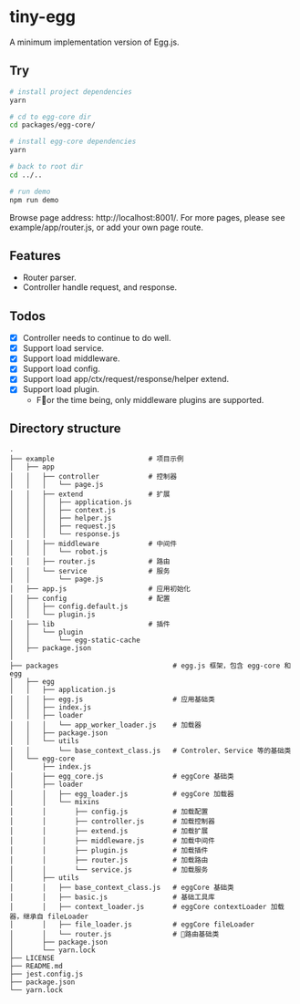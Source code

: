 # tiny-egg

A minimum implementation version of Egg.js.

## Try

```bash
# install project dependencies
yarn

# cd to egg-core dir
cd packages/egg-core/

# install egg-core dependencies
yarn

# back to root dir
cd ../..

# run demo
npm run demo
```

Browse page address: http://localhost:8001/. For more pages, please see example/app/router.js, or add your own page route.

## Features

- Router parser.
- Controller handle request, and response.

## Todos

- [x] Controller needs to continue to do well.
- [x] Support load service.
- [x] Support load middleware.
- [x] Support load config.
- [x] Support load app/ctx/request/response/helper extend.
- [x] Support load plugin.
  - For the time being, only middleware plugins are supported.

## Directory structure

```
.
├── example                       # 项目示例
│   ├── app
│   │   ├── controller            # 控制器
│   │   │   └── page.js
│   │   ├── extend                # 扩展
│   │   │   ├── application.js
│   │   │   ├── context.js
│   │   │   ├── helper.js
│   │   │   ├── request.js
│   │   │   └── response.js
│   │   ├── middleware            # 中间件
│   │   │   └── robot.js
│   │   ├── router.js             # 路由
│   │   └── service               # 服务
│   │       └── page.js
│   ├── app.js                    # 应用初始化
│   ├── config                    # 配置
│   │   ├── config.default.js
│   │   └── plugin.js
│   ├── lib                       # 插件
│   │   └── plugin
│   │       └── egg-static-cache
│   ├── package.json
│
├── packages                            # egg.js 框架，包含 egg-core 和 egg
│   ├── egg
│   │   ├── application.js
│   │   ├── egg.js                      # 应用基础类
│   │   ├── index.js
│   │   ├── loader
│   │   │   └── app_worker_loader.js    # 加载器
│   │   ├── package.json
│   │   └── utils
│   │       └── base_context_class.js   # Controler、Service 等的基础类
│   └── egg-core
│       ├── index.js
│       ├── egg_core.js                 # eggCore 基础类
│       ├── loader
│       │   ├── egg_loader.js           # eggCore 加载器
│       │   └── mixins
│       │       ├── config.js           # 加载配置
│       │       ├── controller.js       # 加载控制器
│       │       ├── extend.js           # 加载扩展
│       │       ├── middleware.js       # 加载中间件
│       │       ├── plugin.js           # 加载插件
│       │       ├── router.js           # 加载路由
│       │       └── service.js          # 加载服务
│       ├── utils
│       │   ├── base_context_class.js   # eggCore 基础类
│       │   ├── basic.js                # 基础工具库
│       │   ├── context_loader.js       # eggCore contextLoader 加载器，继承自 fileLoader
│       │   ├── file_loader.js          # eggCore fileLoader
│       │   └── router.js               # 路由基础类
│       ├── package.json
│       └── yarn.lock
├── LICENSE
├── README.md
├── jest.config.js
├── package.json
└── yarn.lock
```
